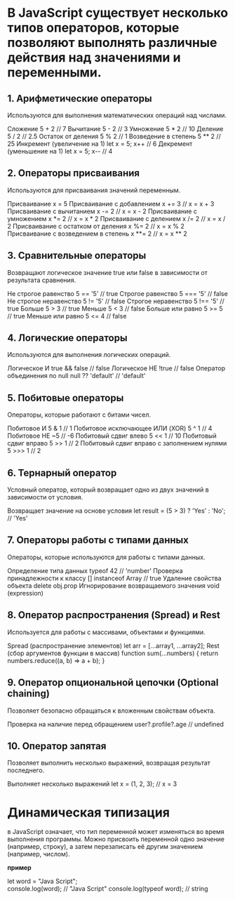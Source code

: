 # В JavaScript существует несколько типов операторов, которые позволяют выполнять различные действия над значениями и переменными.

## 1. Арифметические операторы

Используются для выполнения математических операций над числами.

Сложение	5 + 2 // 7
Вычитание	5 - 2 // 3
Умножение	5 * 2  // 10
Деление	5 / 2 // 2.5
Остаток от деления	5 % 2 // 1
Возведение в степень	5 ** 2 // 25
Инкремент (увеличение на 1)	let x = 5; x++ // 6
Декремент (уменьшение на 1)	let x = 5; x-- // 4

## 2. Операторы присваивания
Используются для присваивания значений переменным.

Присваивание	x = 5
Присваивание с добавлением	x += 3 // x = x + 3
Присваивание с вычитанием	x -= 2 // x = x - 2
Присваивание с умножением	x *= 2 // x = x * 2
Присваивание с делением	x /= 2 // x = x / 2
Присваивание с остатком от деления	x %= 2 // x = x % 2
Присваивание с возведением в степень	x **= 2 // x = x ** 2

## 3. Сравнительные операторы
Возвращают логическое значение true или false в зависимости от результата сравнения.

Не строгое равенство	5 == '5' // true
Строгое равенство	5 === '5' // false
Не строгое неравенство	5 != '5' // false
Строгое неравенство	5 !== '5' // true
Больше	5 > 3 // true
Меньше	5 < 3 // false
Больше или равно	5 >= 5 // true
Меньше или равно	5 <= 4 // false

## 4. Логические операторы
Используются для выполнения логических операций.

Логическое И	true && false // false
Логическое НЕ	!true // false
Оператор объединения по null	null ?? 'default' // 'default'

## 5. Побитовые операторы
Операторы, которые работают с битами чисел.

Побитовое И	5 & 1 // 1
Побитовое исключающее ИЛИ (XOR)	5 ^ 1 // 4
Побитовое НЕ	~5 // -6
Побитовый сдвиг влево	5 << 1 // 10
Побитовый сдвиг вправо	5 >> 1 // 2
Побитовый сдвиг вправо с заполнением нулями	5 >>> 1 // 2

## 6. Тернарный оператор
Условный оператор, который возвращает одно из двух значений в зависимости от условия.

Возвращает значение на основе условия	let result = (5 > 3) ? 'Yes' : 'No'; // 'Yes'

## 7. Операторы работы с типами данных
Операторы, которые используются для работы с типами данных.

Определение типа данных	typeof 42 // 'number'
Проверка принадлежности к классу	[] instanceof Array // true
Удаление свойства объекта	delete obj.prop
Игнорирование возвращаемого значения	void (expression)

## 8. Оператор распространения (Spread) и Rest
Используется для работы с массивами, объектами и функциями.

Spread (распространение элементов)	let arr = [...array1, ...array2];
Rest (сбор аргументов функции в массив)	function sum(...numbers) { return numbers.reduce((a, b) => a + b); }

## 9. Оператор опциональной цепочки (Optional chaining)
Позволяет безопасно обращаться к вложенным свойствам объекта.

Проверка на наличие перед обращением	user?.profile?.age // undefined

## 10. Оператор запятая
Позволяет выполнить несколько выражений, возвращая результат последнего.

Выполняет несколько выражений	let x = (1, 2, 3); // x = 3


# Динамическая типизация 
в JavaScript означает, что тип переменной может изменяться во время выполнения программы.  Можно присвоить переменной одно значение (например, строку), а затем перезаписать её другим значением (например, числом).

**пример**

let word = "Java Script";  
console.log(word);           // "Java Script"
console.log(typeof word);    // string


